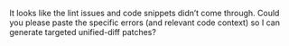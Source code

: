 It looks like the lint issues and code snippets didn’t come through. Could you please paste the specific errors (and relevant code context) so I can generate targeted unified-diff patches?